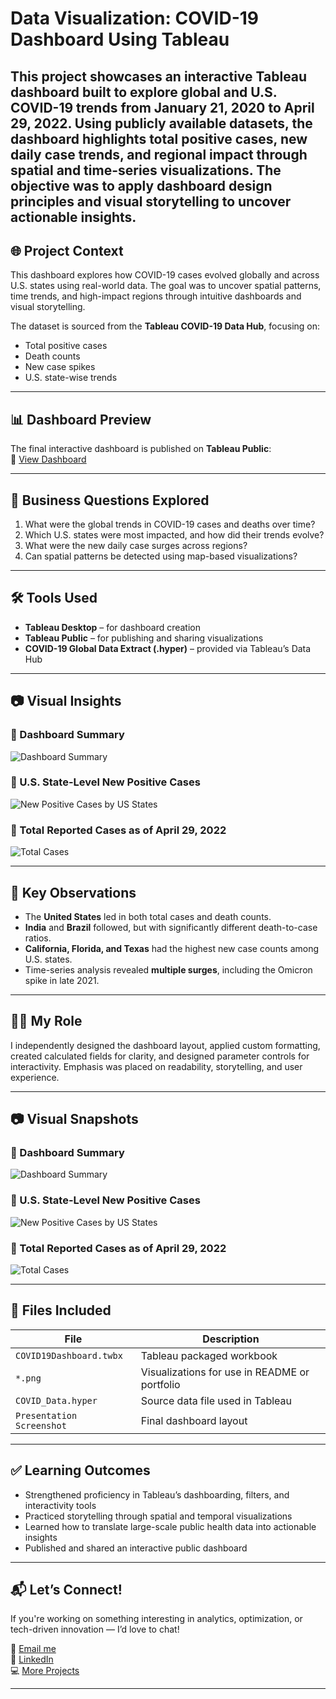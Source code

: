 # Data Visualization: COVID-19 Dashboard Using Tableau

This project showcases an interactive Tableau dashboard built to explore global and U.S. COVID-19 trends from January 21, 2020 to April 29, 2022. Using publicly available datasets, the dashboard highlights total positive cases, new daily case trends, and regional impact through spatial and time-series visualizations. The objective was to apply dashboard design principles and visual storytelling to uncover actionable insights.
---

## 🌐 Project Context

This dashboard explores how COVID-19 cases evolved globally and across U.S. states using real-world data. The goal was to uncover spatial patterns, time trends, and high-impact regions through intuitive dashboards and visual storytelling.


The dataset is sourced from the **Tableau COVID-19 Data Hub**, focusing on:
- Total positive cases
- Death counts
- New case spikes
- U.S. state-wise trends

---

## 📊 Dashboard Preview

The final interactive dashboard is published on **Tableau Public**:  
🔗 [View Dashboard](https://public.tableau.com/app/profile/arma.shaik/viz/COVID-19DashboardGlobalTrendsUSInsights/COVID-19AnalyticsSummary?publish=yes)


---

## 🧠 Business Questions Explored

1. What were the global trends in COVID-19 cases and deaths over time?  
2. Which U.S. states were most impacted, and how did their trends evolve?  
3. What were the new daily case surges across regions?  
4. Can spatial patterns be detected using map-based visualizations?

---
	

## 🛠️ Tools Used

- **Tableau Desktop** – for dashboard creation  
- **Tableau Public** – for publishing and sharing visualizations  
- **COVID-19 Global Data Extract (.hyper)** – provided via Tableau’s Data Hub

---



## 📷 Visual Insights

### 📍 Dashboard Summary

![Dashboard Summary](./TableauDashboard/DashboardSummary.png)

### 📍 U.S. State-Level New Positive Cases

![New Positive Cases by US States](./TableauDashboard/NewCasesByState.png)

### 📍 Total Reported Cases as of April 29, 2022

![Total Cases](./TableauDashboard/TotalCases.png)


---

## 📍 Key Observations

- The **United States** led in both total cases and death counts.  
- **India** and **Brazil** followed, but with significantly different death-to-case ratios.  
- **California, Florida, and Texas** had the highest new case counts among U.S. states.  
- Time-series analysis revealed **multiple surges**, including the Omicron spike in late 2021.

---

## 🧑‍💻 My Role

I independently designed the dashboard layout, applied custom formatting, created calculated fields for clarity, and designed parameter controls for interactivity. Emphasis was placed on readability, storytelling, and user experience.

---

## 📷 Visual Snapshots

### 📍 Dashboard Summary

![Dashboard Summary](./TableauDashboard/DashboardSummary.png)

### 📍 U.S. State-Level New Positive Cases

![New Positive Cases by US States](./TableauDashboard/NewCasesByState.png)

### 📍 Total Reported Cases as of April 29, 2022

![Total Cases](./TableauDashboard/TotalCases.png)

---


## 📁 Files Included

| File | Description |
|------|-------------|
| `COVID19Dashboard.twbx` | Tableau packaged workbook  
| `*.png` | Visualizations for use in README or portfolio  
| `COVID_Data.hyper` | Source data file used in Tableau  
| `Presentation Screenshot` | Final dashboard layout  

---

## ✅ Learning Outcomes

- Strengthened proficiency in Tableau’s dashboarding, filters, and interactivity tools  
- Practiced storytelling through spatial and temporal visualizations  
- Learned how to translate large-scale public health data into actionable insights  
- Published and shared an interactive public dashboard

---


## 📬 Let’s Connect!

If you're working on something interesting in analytics, optimization, or tech-driven innovation — I’d love to chat!

📧 [Email me](mailto:arma.rahamath@gmail.com)  
🔗 [LinkedIn](https://www.linkedin.com/in/armashaik/)  
💻 [More Projects](https://github.com/ArmaShaik)

---
